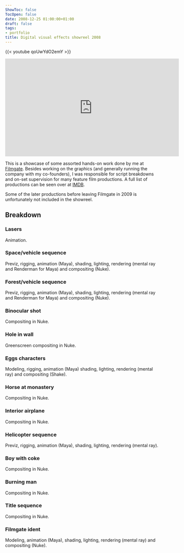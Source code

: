 ```yaml
---
ShowToc: false
TocOpen: false
date: 2008-12-25 01:00:00+01:00
draft: false
tags:
- portfolio
title: Digital visual effects showreel 2008
---
```


{{< youtube qoUwYdO2emY >}}

<p>
<iframe width="560" height="315" src="https://www.youtube.com/embed/qoUwYdO2emY" frameborder="0" allowfullscreen></iframe>
</p>


This is a showcase of some assorted hands-on work done by me at
[Filmgate](http://www.filmgate.se).
Besides working on the graphics (and generally running the company with my
co-founders), I was responsible for script breakdowns and on-set supervision
for many feature film productions. A full list of productions can be seen over
at [IMDB](http://www.imdb.com/name/nm1972642/).

Some of the later productions before leaving Filmgate in 2009 is unfortunately
not included in the showreel.


## Breakdown

### Lasers

Animation.


### Space/vehicle sequence

Previz, rigging, animation (Maya), shading, lighting, rendering (mental ray and Renderman for Maya) and compositing (Nuke).


### Forest/vehicle sequence

Previz, rigging, animation (Maya), shading, lighting, rendering (mental ray and Renderman for Maya) and compositing (Nuke).


### Binocular shot

Compositing in Nuke.


### Hole in wall

Greenscreen compositing in Nuke.


### Eggs characters

Modeling, rigging, animation (Maya) shading, lighting, rendering (mental ray) and compositing (Shake).


### Horse at monastery

Compositing in Nuke.


### Interior airplane

Compositing in Nuke.


### Helicopter sequence

Previz, rigging, animation (Maya), shading, lighting, rendering (mental ray).


### Boy with coke

Compositing in Nuke.


### Burning man

Compositing in Nuke.


### Title sequence

Compositing in Nuke.


### Filmgate ident

Modeling, animation (Maya), shading, lighting, rendering (mental ray) and compositing (Nuke).